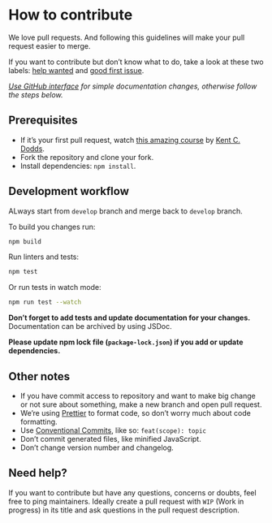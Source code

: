 # How to contribute

We love pull requests. And following this guidelines will make your pull request easier to merge.

If you want to contribute but don’t know what to do, take a look at these two labels: [help wanted](https://github.com/seanjameshan/starknet.js/issues?q=is%3Aissue+is%3Aopen+label%3A%22help+wanted%22) and [good first issue](https://github.com/seanjameshan/starknet.js/issues?q=is%3Aissue+is%3Aopen+label%3A%22good+first+issue%22).

_[Use GitHub interface](https://blog.sapegin.me/all/open-source-for-everyone/) for simple documentation changes, otherwise follow the steps below._

## Prerequisites

- If it’s your first pull request, watch [this amazing course](http://makeapullrequest.com/) by [Kent C. Dodds](https://twitter.com/kentcdodds).
- Fork the repository and clone your fork.
- Install dependencies: `npm install`.

## Development workflow

ALways start from `develop` branch and merge back to `develop` branch.

To build you changes run:

```bash
npm build
```

Run linters and tests:

```bash
npm test
```

Or run tests in watch mode:

```bash
npm run test --watch
```

**Don’t forget to add tests and update documentation for your changes.**
Documentation can be archived by using JSDoc.

**Please update npm lock file (`package-lock.json`) if you add or update dependencies.**

## Other notes

- If you have commit access to repository and want to make big change or not sure about something, make a new branch and open pull request.
- We’re using [Prettier](https://github.com/prettier/prettier) to format code, so don’t worry much about code formatting.
- Use [Conventional Commits](https://www.conventionalcommits.org/en/v1.0.0/), like so: `feat(scope): topic`
- Don’t commit generated files, like minified JavaScript.
- Don’t change version number and changelog.

## Need help?

If you want to contribute but have any questions, concerns or doubts, feel free to ping maintainers. Ideally create a pull request with `WIP` (Work in progress) in its title and ask questions in the pull request description.
